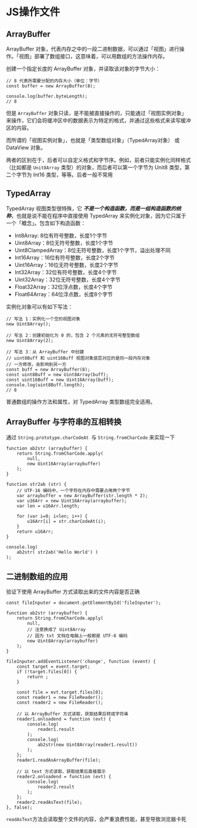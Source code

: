 # JS操作文件

## ArrayBuffer
ArrayBuffer 对象，代表内存之中的一段二进制数据，可以通过「视图」进行操作。「视图」部署了数组接口，这意味着，可以用数组的方法操作内存。

创建一个指定长度的 ArrayBuffer 对象，并读取该对象的字节大小：
````
// 8 代表所需要分配的内存大小（单位：字节）
const buffer = new ArrayBuffer(8);

console.log(buffer.byteLength);
// 8
````
但是 `ArrayBuffer` 对象只读，是不能被直接操作的，只能通过「视图实例对象」来操作，它们会将缓冲区中的数据表示为特定的格式，并通过这些格式来读写缓冲区的内容。

而所谓的「视图实例对象」，也就是「类型数组对象」（TypedArray对象） 或 DataView 对象。

两者的区别在于，后者可以自定义格式和字节序。例如，前者只能实例化同样格式（比如都是 `Unit8Array` 类型）的对象，而后者可以第一个字节为 Unit8 类型，第二个字节为 Int16 类型，等等。后者一般不常用

## TypedArray

TypedArray 视图类型很特殊，它 ***不是一个构造函数，而是一组构造函数的统称***，也就是说不能在程序中直接使用 TypedArray 来实例化对象，因为它只属于一个「概念」。包含如下构造函数：
- Int8Array: 8位有符号整数，长度1个字节
- Uint8Array：8位无符号整数，长度1个字节
- Uint8ClampedArray：8位无符号整数，长度1个字节，溢出处理不同
- Int16Array：16位有符号整数，长度2个字节
- Uint16Array：16位无符号整数，长度2个字节
- Int32Array：32位有符号整数，长度4个字节
- Uint32Array：32位无符号整数，长度4个字节
- Float32Array：32位浮点数，长度4个字节
- Float64Array：64位浮点数，长度8个字节

实例化对象可以有如下写法：
````
// 写法 1：实例化一个空的视图对象
new Uint8Array();

// 写法 2：创建初始化为 0 的，包含 2 个元素的无符号整型数组
new Uint8Array(2);

// 写法 3：从 ArrayBuffer 中创建
// uint8Buff 和 uint16Buff 视图对象底层对应的是同一段内存对象
// 一方修改，会影响到另一方
const buff = new ArrayBuffer(8);
const uint8Buff = new Uint8Array(buff);
const uint16Buff = new Uint16Array(buff);
console.log(uint8Buff.length);
// 8
````
普通数组的操作方法和属性，对 TypedArray 类型数组完全适用。

## ArrayBuffer 与字符串的互相转换

通过 `String.prototype.charCodeAt `与 `String.fromCharCode` 来实现一下

````
function ab2str (arraybuffer) {
    return String.fromCharCode.apply(
        null,
        new Uint16Array(arraybuffer)
    );
}

function str2ab (str) {
    // UTF-16 编码中，一个字符在内存中需要占用两个字节
    var arraybuffer = new ArrayBuffer(str.length * 2);
    var u16Arr = new Uint16Array(arraybuffer);
    var len = u16Arr.length;

    for (var i=0; i<len; i++) {
        u16Arr[i] = str.charCodeAt(i);
    }
    return u16Arr;
}

console.log(
    ab2str( str2ab('Hello World') )
);
````

## 二进制数组的应用
验证下使用 ArrayBuffer 方式读取出来的文件内容是否正确

````
const fileInputer = document.getElementById('fileInputer');

function ab2str (arraybuffer) {
    return String.fromCharCode.apply(
        null,
        // 注意换成了 Uint8Array
        // 因为 txt 文档在电脑上一般都是 UTF-8 编码
        new Uint8Array(arraybuffer)
    );
}

fileInputer.addEventListener('change', function (event) {
    const target = event.target;
    if (!target.files[0]) {
        return ;
    }

    const file = evt.target.files[0];
    const reader1 = new FileReader();
    const reader2 = new FileReader();

    // 以 ArrayBuffer 方式读取，获取结果后转成字符串
    reader1.onloadend = function (evt) {
        console.log(
            reader1.result
        );
        console.log(
            ab2str(new Uint8Array(reader1.result))
        );
    };
    reader1.readAsArrayBuffer(file);

    // 以 text 方式读取，获取结果后直接展示
    reader2.onloadend = function (evt) {
        console.log(
            reader2.result
        );
    };
    reader2.readAsText(file);
}, false);
````
`readAsText`方法会读取整个文件的内容，会严重浪费性能，甚至导致浏览器卡死